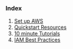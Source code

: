 ### Index 
1. [Set up AWS](https://github.com/gargisingh1993/aws-cookbook/blob/master/hackathon-quickstart/Setting%20up%20AWS.md)
2. [Quickstart Resources](https://github.com/alexa/alexa-cookbook/blob/master/guides/hackathon-quickstart/Tools%20and%20SDKs.md)
3. [10 minute Tutorials](https://github.com/gargisingh1993/aws-cookbook/blob/master/hackathon-quickstart/10%20Minute%20Tutorials.md)
4. [IAM Best Practices](https://github.com/gargisingh1993/aws-cookbook/blob/master/hackathon-quickstart/IAM%20and%20Permissions.md)
